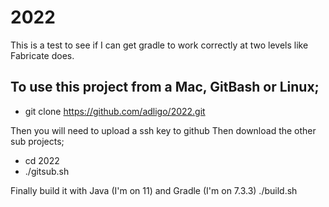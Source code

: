 # 2022
This is a test to see if I can get gradle to work correctly at two levels like Fabricate does.

## To use this project from a Mac, GitBash or Linux;
- git clone https://github.com/adligo/2022.git

Then you will need to upload a ssh key to github
Then download the other sub projects;
- cd 2022
- ./gitsub.sh

Finally build it with Java (I'm on 11) and Gradle (I'm on 7.3.3)
./build.sh
